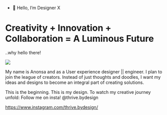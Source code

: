 - 👋 Hello, I’m Designer X

<h1> Creativity + Innovation + Collaboration = A Luminous Future </h1>

 ..why hello there! 
 
<img src= "https://images.unsplash.com/photo-1615493749953-742903db7e9d?ixlib=rb-1.2.1&q=80&fm=jpg&crop=entropy&cs=tinysrgb&dl=perry-merrity-ii-_VO2fXVpQLY-unsplash.jpg&w=640">
  
<p> My name is Anonsa and as a User experience designer || engineer. I plan to join the league of creators. Instead of just thoughts and doodles, I want my ideas and designs to become an integral part of creating solutions. </p>

This is the beginning. This is my design. To watch my creative journey unfold: Follow me on insta! @thrive.bydesign


<a> https://www.instagram.com/thrive.bydesign/ </a>


<meta name="viewport" content="width=device-width, initial-scale=1">
<link rel="stylesheet" href="https://cdnjs.cloudflare.com/ajax/libs/font-awesome/4.7.0/css/font-awesome.min.css">

<!---
ThriveByDesign/ThriveByDesign is a ✨ special ✨ repository because its `README.md` (this file) appears on your GitHub profile.
You can click the Preview link to take a look at your changes.
--->
